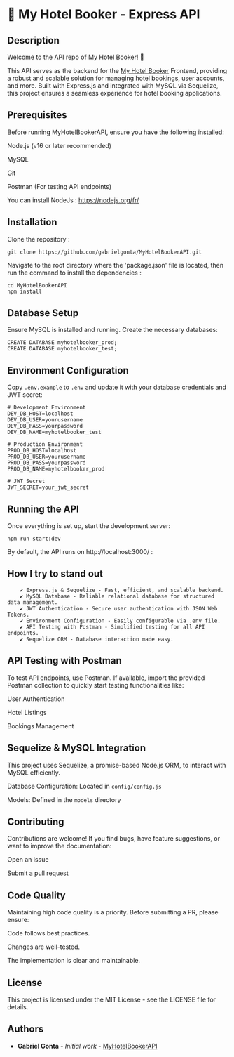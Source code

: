 # 🏨 My Hotel Booker - Express API

## Description

Welcome to the API repo of My Hotel Booker! 🎉

This API serves as the backend for the [My Hotel Booker](https://github.com/gabrielgonta/MyHotelBooker.git) Frontend, providing a robust and scalable solution for managing hotel bookings, user accounts, and more. Built with Express.js and integrated with MySQL via Sequelize, this project ensures a seamless experience for hotel booking applications.

## Prerequisites

Before running MyHotelBookerAPI, ensure you have the following installed:

Node.js (v16 or later recommended)

MySQL

Git

Postman (For testing API endpoints)

You can install NodeJs : https://nodejs.org/fr/

## Installation

Clone the repository :

```
git clone https://github.com/gabrielgonta/MyHotelBookerAPI.git
```

Navigate to the root directory where the 'package.json' file is located, then run the command to install the dependencies :

```
cd MyHotelBookerAPI
npm install
```

## Database Setup

Ensure MySQL is installed and running. Create the necessary databases:

```
CREATE DATABASE myhotelbooker_prod;
CREATE DATABASE myhotelbooker_test;
```

## Environment Configuration

Copy ```.env.example``` to ```.env``` and update it with your database credentials and JWT secret:

```
# Development Environment
DEV_DB_HOST=localhost
DEV_DB_USER=yourusername
DEV_DB_PASS=yourpassword
DEV_DB_NAME=myhotelbooker_test

# Production Environment
PROD_DB_HOST=localhost
PROD_DB_USER=yourusername
PROD_DB_PASS=yourpassword
PROD_DB_NAME=myhotelbooker_prod

# JWT Secret
JWT_SECRET=your_jwt_secret
```

## Running the API

Once everything is set up, start the development server:

```
npm run start:dev
```

By default, the API runs on http://localhost:3000/ :

## How I try to stand out

        ✔️ Express.js & Sequelize - Fast, efficient, and scalable backend.
        ✔️ MySQL Database - Reliable relational database for structured data management.
        ✔️ JWT Authentication - Secure user authentication with JSON Web Tokens.
        ✔️ Environment Configuration - Easily configurable via .env file.
        ✔️ API Testing with Postman - Simplified testing for all API endpoints.
        ✔️ Sequelize ORM - Database interaction made easy.

## API Testing with Postman

To test API endpoints, use Postman. If available, import the provided Postman collection to quickly start testing functionalities like:

User Authentication

Hotel Listings

Bookings Management

## Sequelize & MySQL Integration

This project uses Sequelize, a promise-based Node.js ORM, to interact with MySQL efficiently.

Database Configuration: Located in ```config/config.js```

Models: Defined in the ```models``` directory

## Contributing

Contributions are welcome! If you find bugs, have feature suggestions, or want to improve the documentation:

Open an issue

Submit a pull request

## Code Quality

Maintaining high code quality is a priority. Before submitting a PR, please ensure:

Code follows best practices.

Changes are well-tested.

The implementation is clear and maintainable.

## License

This project is licensed under the MIT License - see the LICENSE file for details.

## Authors

* **Gabriel Gonta** - *Initial work* - [MyHotelBookerAPI](https://github.com/gabrielgonta/MyHotelBookerAPI.git)